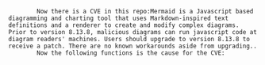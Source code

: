 
            Now there is a CVE in this repo:Mermaid is a Javascript based diagramming and charting tool that uses Markdown-inspired text definitions and a renderer to create and modify complex diagrams. Prior to version 8.13.8, malicious diagrams can run javascript code at diagram readers' machines. Users should upgrade to version 8.13.8 to receive a patch. There are no known workarounds aside from upgrading..
            Now the following functions is the cause for the CVE:
            